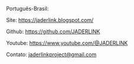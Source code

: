 Português-Brasil:
 
Site:
https://jaderlink.blogspot.com/
 
Github:
https://github.com/JADERLINK
 
Youtube:
https://www.youtube.com/@JADERLINK

Contato: 
jaderlinkproject@gmail.com
